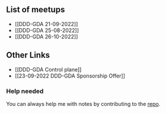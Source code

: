 

## List of meetups
- [[DDD-GDA 21-09-2022]]
- [[DDD-GDA 25-08-2022]]
- [[DDD-GDA 26-10-2022]]

## Other Links
- [[DDD-GDA Control plane]]
- [[23-09-2022 DDD-GDA Sponsorship Offer]]

### Help needed
You can always help me with notes by contributing to the [repo](https://github.com/oneacik/mindoo).
